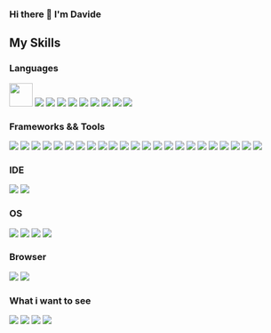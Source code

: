 ### Hi there 👋 I'm Davide

## My Skills

### Languages
<img src="https://cdn.jsdelivr.net/gh/devicons/devicon/icons/c/c-original.svg" width="42" height="42"/>
<img src="https://cdn.jsdelivr.net/gh/devicons/devicon/icons/csharp/csharp-original.svg" />
<img src="https://cdn.jsdelivr.net/gh/devicons/devicon/icons/javascript/javascript-original.svg" />
<img src="https://cdn.jsdelivr.net/gh/devicons/devicon/icons/java/java-original-wordmark.svg" />
<img src="https://cdn.jsdelivr.net/gh/devicons/devicon/icons/php/php-original.svg" />
<img src="https://cdn.jsdelivr.net/gh/devicons/devicon/icons/cplusplus/cplusplus-original.svg" />
<img src="https://cdn.jsdelivr.net/gh/devicons/devicon/icons/bash/bash-original.svg" />
<img src="https://cdn.jsdelivr.net/gh/devicons/devicon/icons/kotlin/kotlin-original-wordmark.svg" />
<img src="https://cdn.jsdelivr.net/gh/devicons/devicon/icons/markdown/markdown-original.svg" />
<img src="https://cdn.jsdelivr.net/gh/devicons/devicon/icons/python/python-original-wordmark.svg" />




### Frameworks && Tools
<img src="https://cdn.jsdelivr.net/gh/devicons/devicon/icons/dotnetcore/dotnetcore-original.svg" />
<img src="https://cdn.jsdelivr.net/gh/devicons/devicon/icons/azure/azure-original-wordmark.svg" />
<img src="https://cdn.jsdelivr.net/gh/devicons/devicon/icons/xamarin/xamarin-original-wordmark.svg" />
<img src="https://cdn.jsdelivr.net/gh/devicons/devicon/icons/mysql/mysql-original-wordmark.svg" />
<img src="https://cdn.jsdelivr.net/gh/devicons/devicon/icons/bootstrap/bootstrap-original-wordmark.svg" />
<img src="https://cdn.jsdelivr.net/gh/devicons/devicon/icons/django/django-plain-wordmark.svg" />
<img src="https://cdn.jsdelivr.net/gh/devicons/devicon/icons/unity/unity-original-wordmark.svg" />
<img src="https://cdn.jsdelivr.net/gh/devicons/devicon/icons/sqlite/sqlite-original-wordmark.svg" />
<img src="https://cdn.jsdelivr.net/gh/devicons/devicon/icons/git/git-original.svg" />
<img src="https://cdn.jsdelivr.net/gh/devicons/devicon/icons/eslint/eslint-original-wordmark.svg" />
<img src="https://cdn.jsdelivr.net/gh/devicons/devicon/icons/spring/spring-original-wordmark.svg" />
<img src="https://cdn.jsdelivr.net/gh/devicons/devicon/icons/gcc/gcc-original.svg" />
<img src="https://cdn.jsdelivr.net/gh/devicons/devicon/icons/github/github-original-wordmark.svg" />
<img src="https://cdn.jsdelivr.net/gh/devicons/devicon/icons/laravel/laravel-plain-wordmark.svg" />
<img src="https://cdn.jsdelivr.net/gh/devicons/devicon/icons/vuejs/vuejs-original-wordmark.svg" />
<img src="https://cdn.jsdelivr.net/gh/devicons/devicon/icons/qt/qt-original.svg" />
<img src="https://cdn.jsdelivr.net/gh/devicons/devicon/icons/nginx/nginx-original.svg" />
<img src="https://cdn.jsdelivr.net/gh/devicons/devicon/icons/nuget/nuget-original-wordmark.svg" />
<img src="https://cdn.jsdelivr.net/gh/devicons/devicon/icons/nodejs/nodejs-original-wordmark.svg" />
<img src="https://cdn.jsdelivr.net/gh/devicons/devicon/icons/npm/npm-original-wordmark.svg" />
<img src="https://cdn.jsdelivr.net/gh/devicons/devicon/icons/putty/putty-original.svg" />
<img src="https://cdn.jsdelivr.net/gh/devicons/devicon/icons/ssh/ssh-original-wordmark.svg" />
<img src="https://cdn.jsdelivr.net/gh/devicons/devicon/icons/vim/vim-original.svg" />

### IDE
<img src="https://cdn.jsdelivr.net/gh/devicons/devicon/icons/visualstudio/visualstudio-plain-wordmark.svg" />
<img src="https://cdn.jsdelivr.net/gh/devicons/devicon/icons/vscode/vscode-original-wordmark.svg" />


          
### OS
<img src="https://cdn.jsdelivr.net/gh/devicons/devicon/icons/ubuntu/ubuntu-plain-wordmark.svg" />
<img src="https://cdn.jsdelivr.net/gh/devicons/devicon/icons/debian/debian-original-wordmark.svg" />
<img src="https://cdn.jsdelivr.net/gh/devicons/devicon/icons/linux/linux-original.svg" />
<img src="https://cdn.jsdelivr.net/gh/devicons/devicon/icons/opensuse/opensuse-original-wordmark.svg" />
          
### Browser
<img src="https://cdn.jsdelivr.net/gh/devicons/devicon/icons/chrome/chrome-original-wordmark.svg" />
<img src="https://cdn.jsdelivr.net/gh/devicons/devicon/icons/firefox/firefox-original-wordmark.svg" />
          
### What i want to see
<img src="https://cdn.jsdelivr.net/gh/devicons/devicon/icons/angularjs/angularjs-original.svg" />
<img src="https://cdn.jsdelivr.net/gh/devicons/devicon/icons/docker/docker-original-wordmark.svg" />
<img src="https://cdn.jsdelivr.net/gh/devicons/devicon/icons/jira/jira-original-wordmark.svg" />
<img src="https://cdn.jsdelivr.net/gh/devicons/devicon/icons/typescript/typescript-original.svg" />

          

          
          

<!--
**FagaDavide/FagaDavide** is a ✨ _special_ ✨ repository because its `README.md` (this file) appears on your GitHub profile.

Here are some ideas to get you started:

- 🔭 I’m currently working on ...
- 🌱 I’m currently learning ...
- 👯 I’m looking to collaborate on ...
- 🤔 I’m looking for help with ...
- 💬 Ask me about ...
- 📫 How to reach me: ...
- 😄 Pronouns: ...
- ⚡ Fun fact: ...
-->
